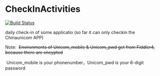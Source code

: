 # CheckInActivities
[![Build Status](https://www.travis-ci.org/RookieBugs/CheckInActivities.svg?branch=master)](https://www.travis-ci.org/RookieBugs/CheckInActivities)

daily check-in of some applicatio (so far it can only checkin the Chinaunicom APP)

Note: 
  ~~Environments of Unicom_mobile & Unicom_pwd get from Fiddler4, because there are encypted~~
  
  Unicom_mobile is your phonenumber，Unicom_pwd is your 6-digit password

